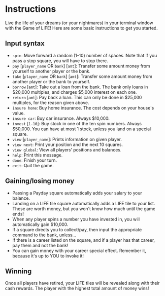 
# Instructions

Live the life of your dreams (or your nightmares) in your terminal window with
the Game of LIFE! Here are some basic instructions to
get you started.

## Input syntax
- `spin`: Move forward a random (1-10) number of spaces.
  Note that if you pass a stop square, you will have to
  stop there.
- `pay` [`player_name` OR `bank`] [`amt`]: Transfer some amount
  money from yourself to another player or the bank.
- `take` [`player_name` OR `bank`] [`amt`]: Transfer some amount
  money from another player or the bank to yourself.
- `borrow` [`amt`]: Take out a loan from the bank. The bank only
  loans in $20,000 multiples, and charges $5,000 interest
  on each one.
- `return` [`amt`]: Pay back a loan. This can only be done
  in $25,000 multiples, for the reason given above.
- `insure home`: Buy home insurance. The cost depends
  on your house's value.
- `insure car`: Buy car insurance. Always $10,000.
- `invest` [`1-10`]: Buy stock in one of the ten spin numbers.
  Always $50,000. You can have at most 1 stock, unless you
  land on a special square. 
- `view` [`player_name`]: Prints information on given player.
- `view next`: Print your position and the next 10 squares.
- `view global`: View all players' positions and balances.
- `help`: Print this message.
- `done`: Finish your turn.
- `exit`: Quit the game.

## Gaining/losing money
- Passing a Payday square automatically adds your salary
to your balance.
- Landing on a LIFE tile square automatically adds a LIFE
tile to your list. These are worth money, but you won't know
how much until the game ends!
- When any player spins a number you have invested in,
you will automatically gain $10,000.
- If a square directs you to collect/pay, then input the
appropriate command to the bank, unless...
- If there is a career listed on the square, and if a
player has that career, pay them and not the bank!
- You can gain money with your career special effect.
Remember it, because it's up to YOU to invoke it!

## Winning
Once all players have retired, your LIFE tiles will be
revealed along with their cash rewards. The player with
the highest total amount of money wins!
